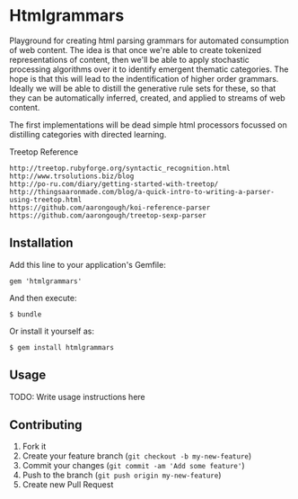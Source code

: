 # Htmlgrammars

Playground for creating html parsing grammars for automated consumption of web content.  The idea is that once we're able to create tokenized representations of content, then we'll be able to apply stochastic processing algorithms over it to identify emergent thematic categories.  The hope is that this will lead to the indentification of higher order grammars.  Ideally we will be able to distill the generative rule sets for these, so that they can be automatically inferred, created, and applied to streams of web content.

The first implementations will be dead simple html processors focussed on distilling categories with directed learning.


Treetop Reference

	http://treetop.rubyforge.org/syntactic_recognition.html 
	http://www.trsolutions.biz/blog
	http://po-ru.com/diary/getting-started-with-treetop/
	http://thingsaaronmade.com/blog/a-quick-intro-to-writing-a-parser-using-treetop.html
	https://github.com/aarongough/koi-reference-parser
	https://github.com/aarongough/treetop-sexp-parser



## Installation

Add this line to your application's Gemfile:

    gem 'htmlgrammars'

And then execute:

    $ bundle

Or install it yourself as:

    $ gem install htmlgrammars

## Usage

TODO: Write usage instructions here

## Contributing

1. Fork it
2. Create your feature branch (`git checkout -b my-new-feature`)
3. Commit your changes (`git commit -am 'Add some feature'`)
4. Push to the branch (`git push origin my-new-feature`)
5. Create new Pull Request
